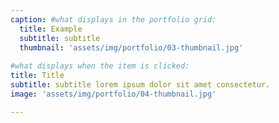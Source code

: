 ```yaml
---
caption: #what displays in the portfolio grid:
  title: Example
  subtitle: subtitle
  thumbnail: 'assets/img/portfolio/03-thumbnail.jpg'
  
#what displays when the item is clicked:
title: Title
subtitle: subtitle lorem ipsum dolor sit amet consectetur.
image: 'assets/img/portfolio/04-thumbnail.jpg'

---
```

